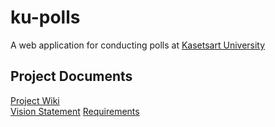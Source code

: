 # ku-polls

A web application for conducting polls at [Kasetsart University](http://www.ku.ac.th)

## Project Documents

[Project Wiki](../../wiki/Home)    
[Vision Statement](../../wiki/Vision%20Statement)
[Requirements](../../wiki/Requirements)
